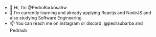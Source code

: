 - 👋 Hi, I’m @PedroBarbosaSw
- 🌱 I’m currently learning and already applying Reactjs and NodeJS and also studying Software Engineering
- 📫 You can reach me on instagram or discord: @pedraubarba and Pedraub

<!---
PedroBarbosaSw/PedroBarbosaSw is a ✨ special ✨ repository because its `README.md` (this file) appears on your GitHub profile.
You can click the Preview link to take a look at your changes.
--->
